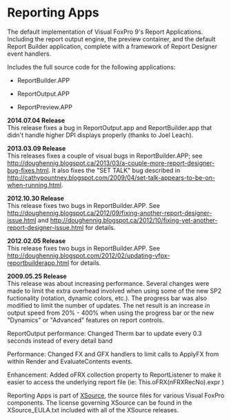 # Reporting Apps
The default implementation of Visual FoxPro 9's Report Applications. Including the report output engine, the preview container, and the default Report Builder application, complete with a framework of Report Designer event handlers.

Includes the full source code for the following applications:

* ReportBuilder.APP

* ReportOutput.APP

* ReportPreview.APP

**2014.07.04 Release**  
This release fixes a bug in ReportOutput.app and ReportBuilder.app that didn't handle higher DPI displays properly (thanks to Joel Leach).

**2013.03.09 Release**  
This releases fixes a couple of visual bugs in ReportBuilder.APP; see <a href="http://doughennig.blogspot.ca/2013/03/a-couple-more-report-designer-bug-fixes.html" target="_blank">http://doughennig.blogspot.ca/2013/03/a-couple-more-report-designer-bug-fixes.html</a>. It also fixes the "SET TALK" bug described in <a href="http://cathypountney.blogspot.com/2009/04/set-talk-appears-to-be-on-when-running.html" target="_blank">http://cathypountney.blogspot.com/2009/04/set-talk-appears-to-be-on-when-running.html</a>.

**2012.10.30 Release**  
This release fixes two bugs in ReportBuilder.APP. See <a href="http://doughennig.blogspot.ca/2012/09/fixing-another-report-designer-issue.html" target="_blank">http://doughennig.blogspot.ca/2012/09/fixing-another-report-designer-issue.html</a> and <a href="http://doughennig.blogspot.ca/2012/10/fixing-yet-another-report-designer-issue.html" target="_blank">http://doughennig.blogspot.ca/2012/10/fixing-yet-another-report-designer-issue.html</a> for details.

**2012.02.05 Release**  
This release fixes two bugs in ReportBuilder.APP. See <a href="http://doughennig.blogspot.com/2012/02/updating-vfpx-reportbuilderapp.html" target="_blank">http://doughennig.blogspot.com/2012/02/updating-vfpx-reportbuilderapp.html</a> for details.

**2009.05.25 Release**  
This release was about increasing performance. Several changes were made to limit the extra overhead involved when using some of the new SP2 fuctionality (rotation, dynamic colors, etc.). The progress bar was also modified to limit the number of updates. The net result is an increase in output speed from 20% - 400% when using the progress bar or the new "Dynamics" or "Advanced" features on report controls.

ReportOutput performance: Changed Therm bar to update every 0.3 seconds instead of every detail band

Performance: Changed FX and GFX handlers to limit calls to ApplyFX from within Render and EvaluateContents events.

Enhancement: Added oFRX collection property to ReportListener to make it easier to access the underlying report file (ie: This.oFRX(nFRXRecNo).expr )

Reporting Apps is part of [XSource](https://github.com/VFPX/XSource), the source files for various Visual FoxPro components. The license governing XSource can be found in the XSource_EULA.txt included with all of the XSource releases.